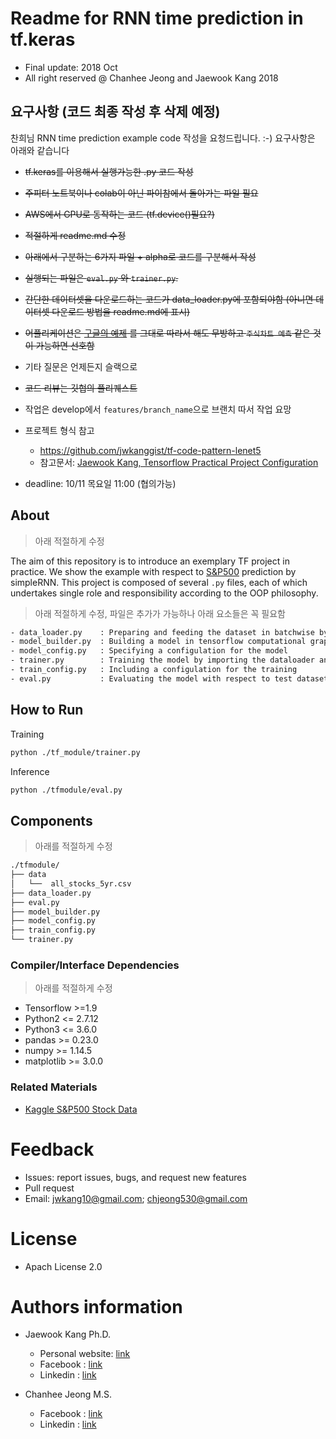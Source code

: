 Readme for RNN time prediction in tf.keras
==================================
- Final update: 2018 Oct 
- All right reserved @  Chanhee Jeong and Jaewook Kang 2018


## 요구사항 (코드 최종 작성 후 삭제 예정)
찬희님 RNN time prediction example code 작성을 요청드립니다. :-) 요구사항은 아래와 같습니다
- ~~tf.keras를 이용해서 실행가능한 .py 코드 작성~~
- ~~주피터 노트북이나 colab이 아닌 파이참에서 돌아가는 파일 필요~~
- ~~AWS에서 GPU로 동작하는 코드 (tf.device()필요?)~~
- ~~적절하게 readme.md 수정~~
- ~~아래에서 구분하는 6가지 파일 + alpha로 코드를 구분해서 작성~~
- ~~실행되는 파일은 `eval.py` 와 `trainer.py`.~~
- ~~간단한 데이터셋을 다운로드하는 코드가 data_loader.py에 포함되야함 (아니면 데이터셋 다운로드 방법을 readme.md에 표시)~~
- ~~어플리케이션은 [구글의 예제](https://colab.research.google.com/github/Hvass-Labs/TensorFlow-Tutorials/blob/master/23_Time-Series-Prediction.ipynb#scrollTo=qXDHTaZZGN4L)
를 그대로 따라서 해도 무방하고 `주식차트 예측` 같은 것이 가능하면 선호함~~
- 기타 질문은 언제든지 슬랙으로
- ~~코드 리뷰는 깃헙의 풀리퀘스트~~
- 작업은 develop에서 `features/branch_name`으로 브랜치 따서 작업 요망

- 프로젝트 형식 참고
    - https://github.com/jwkanggist/tf-code-pattern-lenet5
    - 참고문서: [Jaewook Kang, Tensorflow Practical Project Configuration](https://docs.google.com/presentation/d/1zyubZQKQ3tQvQppp_7ljPnWXwCNmf3UDMQhP2GBn7ng/edit#slide=id.p1)

- deadline: 10/11 목요일 11:00 (협의가능)

## About
> 아래 적절하게 수정

The aim of this repository is to introduce an exemplary TF project in practice.
We show the example with respect to [S&P500](https://github.com/CNuge/kaggle-code/raw/master/stock_data/) prediction by simpleRNN.
This project is composed of several `.py` files,
each of which undertakes single role and responsibility 
according to the OOP philosophy.

> 아래 적절하게 수정, 파일은 추가가 가능하나 아래 요소들은 꼭 필요함
```bash
- data_loader.py    : Preparing and feeding the dataset in batchwise by using tf.data
- model_builder.py  : Building a model in tensorflow computational graph.
- model_config.py   : Specifying a configulation for the model 
- trainer.py        : Training the model by importing the dataloader and the model_builer
- train_config.py   : Including a configulation for the training
- eval.py           : Evaluating the model with respect to test dataset by loading a ckpt

```


## How to Run
Training
```bash
python ./tf_module/trainer.py
```

Inference
```bash
python ./tfmodule/eval.py
```

## Components
> 아래를 적절하게 수정

```bash
./tfmodule/
├── data
│   └──  all_stocks_5yr.csv
├── data_loader.py
├── eval.py
├── model_builder.py
├── model_config.py
├── train_config.py
└── trainer.py
```

### Compiler/Interface Dependencies
> 아래를 적절하게 수정
- Tensorflow >=1.9
- Python2 <= 2.7.12
- Python3 <= 3.6.0
- pandas >= 0.23.0
- numpy >= 1.14.5
- matplotlib >= 3.0.0


### Related Materials
- [Kaggle S&P500 Stock Data](https://www.kaggle.com/camnugent/sandp500/)

# Feedback 
- Issues: report issues, bugs, and request new features
- Pull request
- Email: jwkang10@gmail.com; chjeong530@gmail.com

# License
- Apach License 2.0


# Authors information 
- Jaewook Kang Ph.D.
    - Personal website: [link](https://sites.google.com/site/jwkang10/)
    - Facebook : [link](https://www.facebook.com/jwkkang)
    - Linkedin : [link](https://www.linkedin.com/in/jaewook-kang-3a4217b9/)

- Chanhee Jeong M.S.
    - Facebook : [link](https://www.facebook.com/Cris.Jeong)
    - Linkedin : [link](https://www.linkedin.com/in/chanhee-jeong-711842107/)
